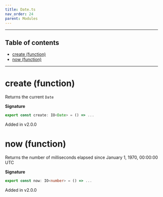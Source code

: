 ```yaml
---
title: Date.ts
nav_order: 24
parent: Modules
---
```


---

<h2 class="text-delta">Table of contents</h2>

- [create (function)](#create-function)
- [now (function)](#now-function)

---

# create (function)

Returns the current `Date`

**Signature**

```ts
export const create: IO<Date> = () => ...
```

Added in v2.0.0

# now (function)

Returns the number of milliseconds elapsed since January 1, 1970, 00:00:00 UTC

**Signature**

```ts
export const now: IO<number> = () => ...
```

Added in v2.0.0
